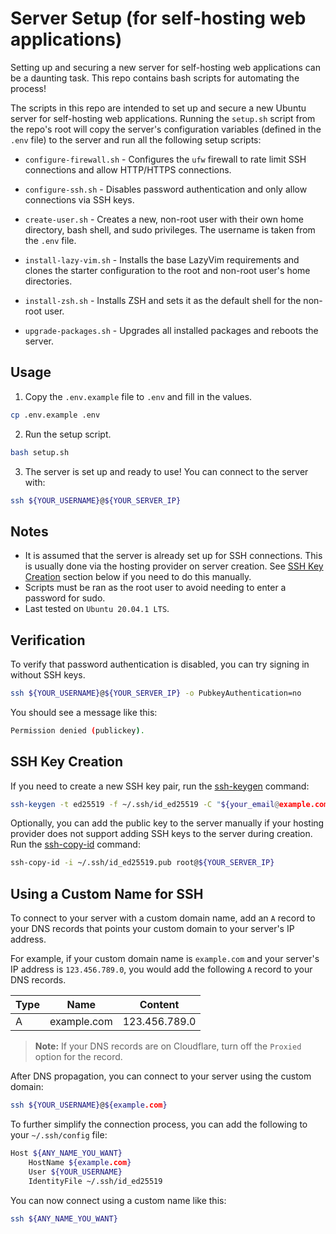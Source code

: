 # Server Setup (for self-hosting web applications)

Setting up and securing a new server for self-hosting web applications can be a daunting task. This repo contains bash scripts for automating the process!

The scripts in this repo are intended to set up and secure a new Ubuntu server for self-hosting web applications. Running the `setup.sh` script from the repo's root will copy the server's configuration variables (defined in the `.env` file) to the server and run all the following setup scripts:

- `configure-firewall.sh` - Configures the `ufw` firewall to rate limit SSH connections and allow HTTP/HTTPS connections.

- `configure-ssh.sh` - Disables password authentication and only allow connections via SSH keys.

- `create-user.sh` - Creates a new, non-root user with their own home directory, bash shell, and sudo privileges. The username is taken from the `.env` file.

- `install-lazy-vim.sh` - Installs the base LazyVim requirements and clones the starter configuration to the root and non-root user's home directories.

- `install-zsh.sh` - Installs ZSH and sets it as the default shell for the non-root user.

- `upgrade-packages.sh` - Upgrades all installed packages and reboots the server.

## Usage

1. Copy the `.env.example` file to `.env` and fill in the values.

```sh
cp .env.example .env
```

2. Run the setup script.

```sh
bash setup.sh
```

3. The server is set up and ready to use! You can connect to the server with:

```sh
ssh ${YOUR_USERNAME}@${YOUR_SERVER_IP}
```

## Notes

- It is assumed that the server is already set up for SSH connections. This is usually done via the hosting provider on server creation. See [SSH Key Creation](#ssh-key-creation) section below if you need to do this manually.
- Scripts must be ran as the root user to avoid needing to enter a password for sudo.
- Last tested on `Ubuntu 20.04.1 LTS`.

## Verification

To verify that password authentication is disabled, you can try signing in without SSH keys.

```sh
ssh ${YOUR_USERNAME}@${YOUR_SERVER_IP} -o PubkeyAuthentication=no
```

You should see a message like this:

```sh
Permission denied (publickey).
```

## SSH Key Creation

If you need to create a new SSH key pair, run the [ssh-keygen](https://www.ssh.com/academy/ssh/keygen) command:

```sh
ssh-keygen -t ed25519 -f ~/.ssh/id_ed25519 -C "${your_email@example.com}"
```

Optionally, you can add the public key to the server manually if your hosting provider does not support adding SSH keys to the server during creation. Run the [ssh-copy-id](https://www.ssh.com/academy/ssh/copy-id) command:

```sh
ssh-copy-id -i ~/.ssh/id_ed25519.pub root@${YOUR_SERVER_IP}
```

## Using a Custom Name for SSH

To connect to your server with a custom domain name, add an `A` record to your DNS records that points your custom domain to your server's IP address.

For example, if your custom domain name is `example.com` and your server's IP address is `123.456.789.0`, you would add the following `A` record to your DNS records.

| Type | Name        | Content       |
| ---- | ----------- | ------------- |
| A    | example.com | 123.456.789.0 |

> **Note:** If your DNS records are on Cloudflare, turn off the `Proxied` option for the record.

After DNS propagation, you can connect to your server using the custom domain:

```sh
ssh ${YOUR_USERNAME}@${example.com}
```

To further simplify the connection process, you can add the following to your `~/.ssh/config` file:

```sh
Host ${ANY_NAME_YOU_WANT}
    HostName ${example.com}
    User ${YOUR_USERNAME}
    IdentityFile ~/.ssh/id_ed25519
```

You can now connect using a custom name like this:

```sh
ssh ${ANY_NAME_YOU_WANT}
```
